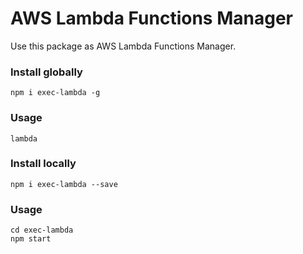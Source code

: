 # AWS Lambda Functions Manager

Use this package as AWS Lambda Functions Manager.<br />

### Install globally

```
npm i exec-lambda -g
```

### Usage

```
lambda
```

### Install locally

```
npm i exec-lambda --save
```

### Usage

```
cd exec-lambda
npm start
```
